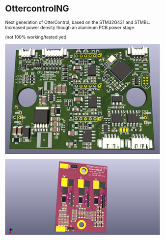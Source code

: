 # OttercontrolNG

Next generation of OtterControl, based on the STM32G431 and STMBL. Increased power density though an aluminum PCB power stage.

(not 100% working/tested yet)

![](/STM32G431/STM32G431.png)

![](/AluPCB/AluPCB_PowerStage1_1.png)
